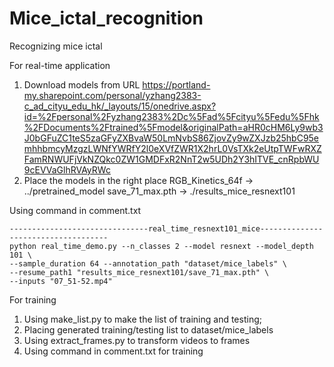 # Mice_ictal_recognition
Recognizing mice ictal

For real-time application
1. Download models from URL
https://portland-my.sharepoint.com/personal/yzhang2383-c_ad_cityu_edu_hk/_layouts/15/onedrive.aspx?id=%2Fpersonal%2Fyzhang2383%2Dc%5Fad%5Fcityu%5Fedu%5Fhk%2FDocuments%2Ftrained%5Fmodel&originalPath=aHR0cHM6Ly9wb3J0bGFuZC1teS5zaGFyZXBvaW50LmNvbS86ZjovZy9wZXJzb25hbC95emhhbmcyMzgzLWNfYWRfY2l0eXVfZWR1X2hrL0VsTXk2eUtpTWFwRXZFamRNWUFjVkNZQkc0ZW1GMDFxR2NnT2w5UDh2Y3hITVE_cnRpbWU9cEVVaGlhRVAyRWc
2. Place the models in the right place
RGB_Kinetics_64f -> ../pretrained_model
save_71_max.pth -> ./results_mice_resnext101

Using command in comment.txt 
```
-------------------------------real_time_resnext101_mice------------------------------------
python real_time_demo.py --n_classes 2 --model resnext --model_depth 101 \
--sample_duration 64 --annotation_path "dataset/mice_labels" \
--resume_path1 "results_mice_resnext101/save_71_max.pth" \
--inputs "07_51-52.mp4" 
```

For training
1. Using make_list.py to make the list of training and testing;
2. Placing generated training/testing list to dataset/mice_labels
3. Using extract_frames.py to transform videos to frames
4. Using command in comment.txt for training
